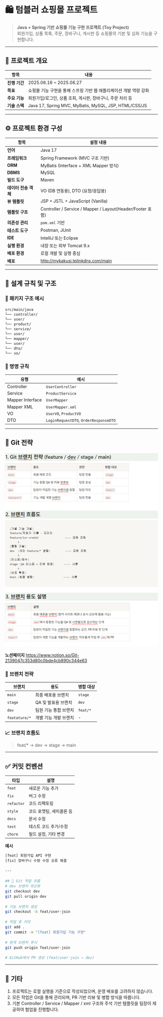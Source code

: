 # 🛍️ 텀블러 쇼핑몰 프로젝트

> **Java + Spring 기반 쇼핑몰 기능 구현 프로젝트 (Toy Project)**  
> 회원가입, 상품 목록, 주문, 장바구니, 게시판 등 쇼핑몰의 기본 및 심화 기능을 구현합니다.

---

## 📌 프로젝트 개요

| 항목 | 내용 |
|------|------|
| **진행 기간** | 2025.06.16 ~ 2025.06.27 |
| **목표** | 쇼핑몰 기능 구현을 통해 스프링 기반 웹 애플리케이션 개발 역량 강화 |
| **주요 기능** | 회원가입/로그인, 상품 조회, 게시판, 장바구니, 주문 처리 등 |
| **기술 스택** | Java 17, Spring MVC, MyBatis, MySQL, JSP, HTML/CSS/JS |

---

## ⚙️ 프로젝트 환경 구성

| 항목 | 설정 내용 |
|------|------------|
| **언어** | Java 17 |
| **프레임워크** | Spring Framework (MVC 구조 기반) |
| **ORM** | MyBatis (Interface + XML Mapper 방식) |
| **DBMS** | MySQL |
| **빌드 도구** | Maven |
| **데이터 전송 객체** | VO (DB 연동용), DTO (요청/응답용) |
| **뷰 템플릿** | JSP + JSTL + JavaScript (Vanilla) |
| **템플릿 구조** | Controller / Service / Mapper / Layout(Header/Footer 포함) |
| **의존성 관리** | `pom.xml` 기반 |
| **테스트 도구** | Postman, JUnit |
| **IDE** | IntelliJ 또는 Eclipse |
| **실행 환경** | 내장 또는 외부 Tomcat 9.x |
| **배포 환경** | 로컬 개발 및 실행 중심 |
| **배포** | http://mykakusi.tplinkdns.com/main |

---

## 🧱 설계 규칙 및 구조

### 📁 패키지 구조 예시
```text
src/main/java
└── controller/
└── user/
└── product/
└── service/
└── user/
└── mapper/
└── user/
└── dto/
└── vo/
```


### 📌 명명 규칙

| 유형 | 예시 |
|------|------|
| Controller | `UserController` |
| Service | `ProductService` |
| Mapper Interface | `UserMapper` |
| Mapper XML | `UserMapper.xml` |
| VO | `UserVO`, `ProductVO` |
| DTO | `LoginRequestDTO`, `OrderResponseDTO` |

---

## 🚀 Git 전략
![img.png](img.png)

**노션페이지** https://www.notion.so/Git-2139047c353d80c0bde4cb890c344e63


### 🔧 브랜치 전략

| 브랜치           | 용도 | 병합 대상 |
|---------------|------|------------|
| `main`        | 최종 배포용 브랜치 | `stage` |
| `stage`       | QA 및 발표용 브랜치 | `dev` |
| `dev`         | 팀원 기능 통합 브랜치 | `feat/*` |
| `featature/*` | 개별 기능 개발 브랜치 | - |

### 📈 브랜치 흐름도
> feat/* → dev → stage → main

---

## ✅ 커밋 컨벤션

| 타입 | 설명 |
|------|------|
| `feat` | 새로운 기능 추가 |
| `fix` | 버그 수정 |
| `refactor` | 코드 리팩토링 |
| `style` | 코드 포맷팅, 세미콜론 등 |
| `docs` | 문서 수정 |
| `test` | 테스트 코드 추가/수정 |
| `chore` | 빌드 설정, 기타 변경 |

**예시**
```bash
[feat] 회원가입 API 구현
[fix] 장바구니 수량 수정 오류 해결

---

## 🔄 Git 작업 흐름
# dev 브랜치 최신화
git checkout dev
git pull origin dev

# 기능 브랜치 생성
git checkout -b feat/user-join

# 작업 후 커밋
git add .
git commit -m "[feat] 회원가입 기능 구현"

# 원격 브랜치 푸시
git push origin feat/user-join

# GitHub에서 PR 생성 (feat/user-join → dev)
```
---

## 📎 기타

1. 프로젝트는 로컬 실행을 기준으로 작성되었으며, 운영 배포를 고려하지 않습니다.
2. 모든 작업은 Git을 통해 관리되며, PR 기반 리뷰 및 병합 방식을 따릅니다.
3. 기본 Controller / Service / Mapper / xml 구조와 주석 기반 템플릿을 팀장이 제공하여 협업을 진행합니다.
